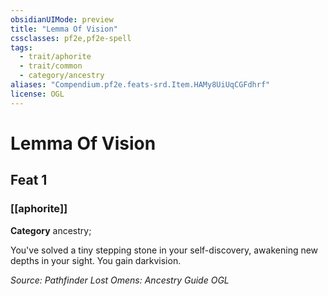 ```yaml
---
obsidianUIMode: preview
title: "Lemma Of Vision"
cssclasses: pf2e,pf2e-spell
tags:
  - trait/aphorite
  - trait/common
  - category/ancestry
aliases: "Compendium.pf2e.feats-srd.Item.HAMy8UiUqCGFdhrf"
license: OGL
---
```

# Lemma Of Vision
## Feat 1
### [[aphorite]]

**Category** ancestry; 




You've solved a tiny stepping stone in your self-discovery, awakening new depths in your sight. You gain darkvision.

*Source: Pathfinder Lost Omens: Ancestry Guide*
*OGL*